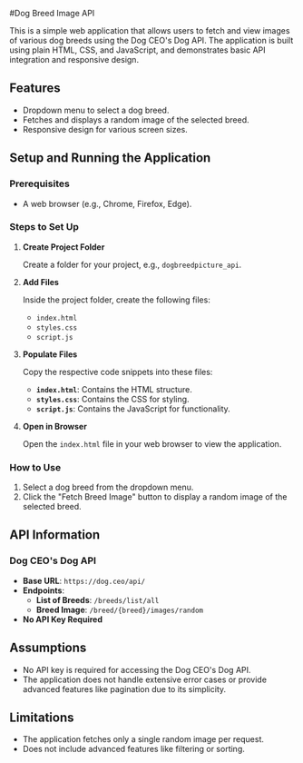 #Dog Breed Image API

This is a simple web application that allows users to fetch and view images of various dog breeds using the Dog CEO's Dog API. The application is built using plain HTML, CSS, and JavaScript, and demonstrates basic API integration and responsive design.

## Features

- Dropdown menu to select a dog breed.
- Fetches and displays a random image of the selected breed.
- Responsive design for various screen sizes.

## Setup and Running the Application

### Prerequisites

- A web browser (e.g., Chrome, Firefox, Edge).

### Steps to Set Up

1. **Create Project Folder**

   Create a folder for your project, e.g., `dogbreedpicture_api`.

2. **Add Files**

   Inside the project folder, create the following files:
   
   - `index.html`
   - `styles.css`
   - `script.js`

3. **Populate Files**

   Copy the respective code snippets into these files:
   
   - **`index.html`**: Contains the HTML structure.
   - **`styles.css`**: Contains the CSS for styling.
   - **`script.js`**: Contains the JavaScript for functionality.

4. **Open in Browser**

   Open the `index.html` file in your web browser to view the application.

### How to Use

1. Select a dog breed from the dropdown menu.
2. Click the "Fetch Breed Image" button to display a random image of the selected breed.

## API Information

### Dog CEO's Dog API

- **Base URL**: `https://dog.ceo/api/`
- **Endpoints**:
  - **List of Breeds**: `/breeds/list/all`
  - **Breed Image**: `/breed/{breed}/images/random`
- **No API Key Required**

## Assumptions

- No API key is required for accessing the Dog CEO's Dog API.
- The application does not handle extensive error cases or provide advanced features like pagination due to its simplicity.

## Limitations

- The application fetches only a single random image per request.
- Does not include advanced features like filtering or sorting.
